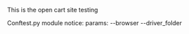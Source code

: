 This is the open cart site testing


Conftest.py module notice: 
params: --browser
        --driver_folder